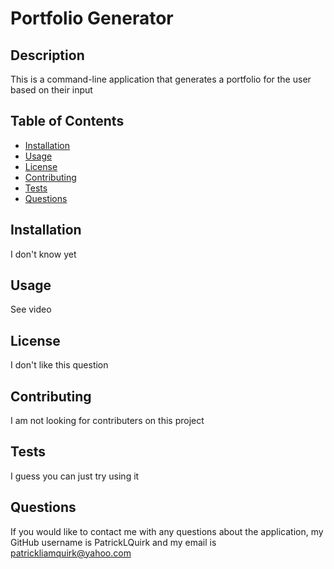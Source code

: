 
# Portfolio Generator

## Description
This is a command-line application that generates a portfolio for the user based on their input

## Table of Contents

- [Installation](#installation)
- [Usage](#usage)
- [License](#license)
- [Contributing](#contributing)
- [Tests](#tests)
- [Questions](#questions)

## Installation
I don't know yet

## Usage
See video

## License
I don't like this question

## Contributing
I am not looking for contributers on this project

## Tests
I guess you can just try using it

## Questions
If you would like to contact me with any questions about the application, my GitHub username is PatrickLQuirk and my email is patrickliamquirk@yahoo.com
